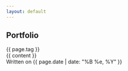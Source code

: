 ```yaml
---
layout: default
---
```


<article class="portfolio-entry {{ page.tag }}">
  <h1>Portfolio</h1>
  
  <div class="tag">{{ page.tag }}</div>

  <div class="entry">
    {{ content }}
  </div>

  <div class="date">
    Written on {{ page.date | date: "%B %e, %Y" }}
  </div>
</article>
